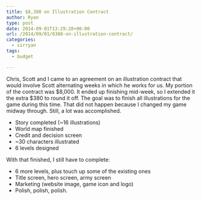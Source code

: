 ```yaml
---
title: $8,380 on Illustration Contract
author: Ryan
type: post
date: 2014-09-01T13:29:28+00:00
url: /2014/09/01/8380-on-illustration-contract/
categories:
  - sirryan
tags:
  - budget

---
```

Chris, Scott and I came to an agreement on an illustration contract that would involve Scott alternating weeks in which he works for us. My portion of the contract was $8,000. It ended up finishing mid-week, so I extended it the extra $380 to round it off. The goal was to finish all illustrations for the game during this time. That did not happen because I changed my game midway through. Still, a lot was accomplished.

<!--more-->

  * Story completed (~16 illustrations)
  * World map finished
  * Credit and decision screen
  * ~30 characters illustrated
  * 6 levels designed

With that finished, I still have to complete:

  * 6 more levels, plus touch up some of the existing ones
  * Title screen, hero screen, army screen
  * Marketing (website image, game icon and logo)
  * Polish, polish, polish.